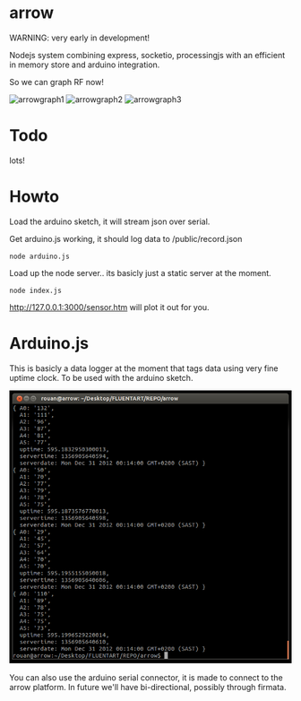 arrow
=====

WARNING: very early in development!

Nodejs system combining express, socketio, processingjs with an efficient in memory store and arduino integration.

So we can graph RF now!

![arrowgraph1](https://raw.github.com/fluentart/arrow/master/examples/graph1.png)
![arrowgraph2](https://raw.github.com/fluentart/arrow/master/examples/graph2.png)
![arrowgraph3](https://raw.github.com/fluentart/arrow/master/examples/graph3.png)

Todo
==========

lots!


Howto
=========

Load the arduino sketch, it will stream json over serial.

Get arduino.js working, it should log data to /public/record.json

```
node arduino.js
```

Load up the node server.. its basicly just a static server at the moment.

```
node index.js
```

http://127.0.0.1:3000/sensor.htm will plot it out for you.


Arduino.js
==========

This is basicly a data logger at the moment that tags data using very fine uptime clock. To be used with the arduino sketch. 

![arrowterminal](https://github.com/fluentart/arrow/blob/master/examples/termdata.png?raw=true)

You can also use the arduino serial connector, it is made to connect 
to the arrow platform. In future we'll have bi-directional, possibly through firmata. 
